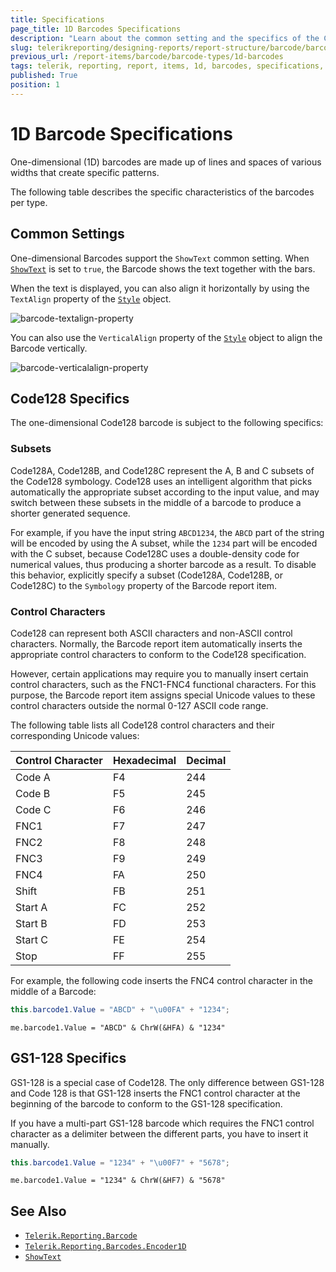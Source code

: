 ```yaml
---
title: Specifications 
page_title: 1D Barcodes Specifications 
description: "Learn about the common setting and the specifics of the Code128 and GS1-128 one-dimensional barcode types when working with the Telerik Reporting Barcode report item."
slug: telerikreporting/designing-reports/report-structure/barcode/barcode-types/1d-barcodes
previous_url: /report-items/barcode/barcode-types/1d-barcodes
tags: telerik, reporting, report, items, 1d, barcodes, specifications, settings
published: True
position: 1
---
```


# 1D Barcode Specifications

One-dimensional (1D) barcodes are made up of lines and spaces of various widths that create specific patterns.

The following table describes the specific characteristics of the barcodes per type.

## Common Settings

One-dimensional Barcodes support the `ShowText` common setting. When [`ShowText`](/reporting/api/Telerik.Reporting.Barcodes.Encoder1D#Telerik_Reporting_Barcodes_Encoder1D_ShowText) is set to `true`, the Barcode shows the text together with the bars. 

When the text is displayed, you can also align it horizontally by using the `TextAlign` property of the [`Style`](/reporting/api/Telerik.Reporting.ReportItemBase#Telerik_Reporting_ReportItemBase_Style) object. 

![barcode-textalign-property](images/Barcodes/barcode-textalign-property.png) 

You can also use the `VerticalAlign` property of the [`Style`](/reporting/api/Telerik.Reporting.ReportItemBase#Telerik_Reporting_ReportItemBase_Style) object to align the Barcode vertically. 

![barcode-verticalalign-property](images/Barcodes/barcode-verticalalign-property.png)

## Code128 Specifics

The one-dimensional Code128 barcode is subject to the following specifics: 

### Subsets 

Code128A, Code128B, and Code128C represent the A, B and C subsets of the Code128 symbology. Code128 uses an intelligent algorithm that picks automatically the appropriate subset according to the input value, and may switch between these subsets in the middle of a barcode to produce a shorter generated sequence. 

For example, if you have the input string `ABCD1234`, the `ABCD` part of the string will be encoded by using the A subset, while the `1234` part will be encoded with the C subset, because Code128C uses a double-density code for numerical values, thus producing a shorter barcode as a result. To disable this behavior, explicitly specify a subset (Code128A, Code128B, or Code128C) to the `Symbology` property of the Barcode report item. 

### Control Characters 

Code128 can represent both ASCII characters and non-ASCII control characters. Normally, the Barcode report item automatically inserts the appropriate control characters to conform to the Code128 specification. 

However, certain applications may require you to manually insert certain control characters, such as the FNC1-FNC4 functional characters. For this purpose, the Barcode report item assigns special Unicode values to these control characters outside the normal 0-127 ASCII code range. 
  

The following table lists all Code128 control characters and their corresponding Unicode values: 

| Control Character | Hexadecimal | Decimal |
| ------ | ------ | ------ |
|Code A|F4|244|
|Code B|F5|245|
|Code C|F6|246|
|FNC1|F7|247|
|FNC2|F8|248|
|FNC3|F9|249|
|FNC4|FA|250|
|Shift|FB|251|
|Start A|FC|252|
|Start B|FD|253|
|Start C|FE|254|
|Stop|FF|255|


For example, the following code inserts the FNC4 control character in the middle of a Barcode:
    
````C#
this.barcode1.Value = "ABCD" + "\u00FA" + "1234";
````
````VB.NET
me.barcode1.Value = "ABCD" & ChrW(&HFA) & "1234"
````

## GS1-128 Specifics 

GS1-128 is a special case of Code128. The only difference between GS1-128 and Code 128 is that GS1-128 inserts the FNC1 control character at the beginning of the barcode to conform to the GS1-128 specification.

If you have a multi-part GS1-128 barcode which requires the FNC1 control character as a delimiter between the different parts, you have to insert it manually. 
    
````C#
this.barcode1.Value = "1234" + "\u00F7" + "5678";
````
````VB.NET
me.barcode1.Value = "1234" & ChrW(&HF7) & "5678"
````




## See Also
 
* [`Telerik.Reporting.Barcode`](/reporting/api/Telerik.Reporting.Barcode)  
* [`Telerik.Reporting.Barcodes.Encoder1D`](/reporting/api/Telerik.Reporting.Barcodes.Encoder1D)  
* [`ShowText`](/reporting/api/Telerik.Reporting.Barcodes.Encoder1D#Telerik_Reporting_Barcodes_Encoder1D_ShowText)

